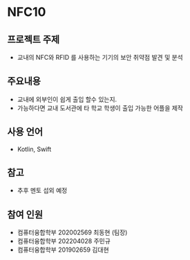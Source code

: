 # NFC10

## 프로젝트 주제
  - 교내의 NFC와 RFID 를 사용하는 기기의 보안 취약점 발견 및 분석
    
## 주요내용
  - 교내에 외부인이 쉽게 출입 할수 있는지.
  - 가능하다면 교내 도서관에 타 학교 학생이 출입 가능한 어플을 제작
    
## 사용 언어
  - Kotlin, Swift
    
## 참고
  - 추후 멘토 섭외 예정
## 참여 인원
* 컴퓨터융합학부 202002569 최동현 (팀장)
* 컴퓨터융합학부 202204028 주민규
* 컴퓨터융합학부 201902659 김대현
